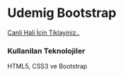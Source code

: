 <h1>Udemig Bootstrap</h1>

<a href="https://udemigbs.netlify.app/">Canli Hali İçin Tiklayiniz..</a>

<h3>Kullanilan Teknolojiler</h3>

<p>HTML5, CSS3 ve Bootstrap</p>

<img src="images/onizleme2.gif" alt="">